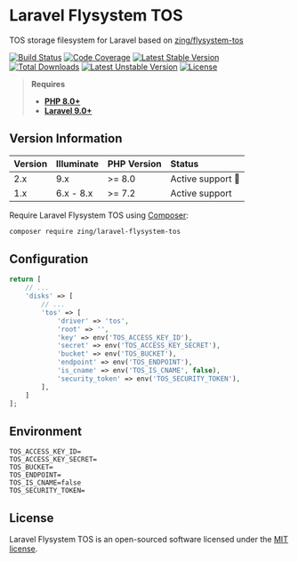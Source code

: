# Laravel Flysystem TOS

TOS storage filesystem for Laravel based on [zing/flysystem-tos](https://github.com/zingimmick/flysystem-tos)

[![Build Status](https://github.com/zingimmick/laravel-flysystem-tos/actions/workflows/tests.yml/badge.svg?branch=2.x)](https://github.com/zingimmick/laravel-flysystem-tos/actions)
[![Code Coverage](https://codecov.io/gh/zingimmick/laravel-flysystem-tos/branch/2.x/graph/badge.svg)](https://codecov.io/gh/zingimmick/laravel-flysystem-tos)
[![Latest Stable Version](https://poser.pugx.org/zing/laravel-flysystem-tos/v/stable.svg)](https://packagist.org/packages/zing/laravel-flysystem-tos)
[![Total Downloads](https://poser.pugx.org/zing/laravel-flysystem-tos/downloads)](https://packagist.org/packages/zing/laravel-flysystem-tos)
[![Latest Unstable Version](https://poser.pugx.org/zing/laravel-flysystem-tos/v/unstable.svg)](https://packagist.org/packages/zing/laravel-flysystem-tos)
[![License](https://poser.pugx.org/zing/laravel-flysystem-tos/license)](https://packagist.org/packages/zing/laravel-flysystem-tos)

> **Requires**
> - **[PHP 8.0+](https://php.net/releases/)**
> - **[Laravel 9.0+](https://laravel.com/docs/releases)**

## Version Information

| Version | Illuminate | PHP Version | Status                  |
|:--------|:-----------|:------------|:------------------------|
| 2.x     | 9.x        | >= 8.0      | Active support :rocket: |
| 1.x     | 6.x - 8.x  | >= 7.2      | Active support          |

Require Laravel Flysystem TOS using [Composer](https://getcomposer.org):

```bash
composer require zing/laravel-flysystem-tos
```

## Configuration

```php
return [
    // ...
    'disks' => [
        // ...
        'tos' => [
            'driver' => 'tos',
            'root' => '',
            'key' => env('TOS_ACCESS_KEY_ID'),
            'secret' => env('TOS_ACCESS_KEY_SECRET'),
            'bucket' => env('TOS_BUCKET'),
            'endpoint' => env('TOS_ENDPOINT'),
            'is_cname' => env('TOS_IS_CNAME', false),
            'security_token' => env('TOS_SECURITY_TOKEN'),
        ],
    ]
];
```

## Environment

```dotenv
TOS_ACCESS_KEY_ID=
TOS_ACCESS_KEY_SECRET=
TOS_BUCKET=
TOS_ENDPOINT=
TOS_IS_CNAME=false
TOS_SECURITY_TOKEN=
```

## License

Laravel Flysystem TOS is an open-sourced software licensed under the [MIT license](LICENSE).
